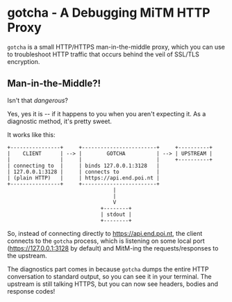 gotcha - A Debugging MiTM HTTP Proxy
====================================

`gotcha` is a small HTTP/HTTPS man-in-the-middle proxy, which you
can use to troubleshoot HTTP traffic that occurs behind the veil
of SSL/TLS encryption.

Man-in-the-Middle?!
-------------------

Isn't that _dangerous_?

Yes, yes it is -- if it happens to you when you aren't expecting
it.  As a diagnostic method, it's pretty sweet.

It works like this:

```
+----------------+     +------------------------+     +----------+
|    CLIENT      | --> |        GOTCHA          | --> | UPSTREAM |
|                |     |                        |     +----------+
| connecting to  |     | binds 127.0.0.1:3128   |
| 127.0.0.1:3128 |     | connects to            |
| (plain HTTP)   |     | https://api.end.poi.nt |
+----------------+     +------------------------+
                                  |
                                  |
                                  V
                              +--------+
                              | stdout |
                              +--------+
```

So, instead of connecting directly to https://api.end.poi.nt, the
client connects to the `gotcha` process, which is listening on
some local port (https://127.0.0.1:3128 by default) and MitM-ing the
requests/responses to the upstream.

The diagnostics part comes in because `gotcha` dumps the entire HTTP
conversation to standard output, so you can see it in your
terminal.  The upstream is still talking HTTPS, but you can now
see headers, bodies and response codes!
